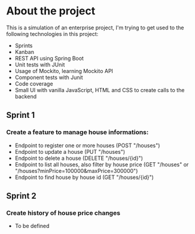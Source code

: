 # About the project

This is a simulation of an enterprise project, I'm trying to get used to the following technologies in this project:
* Sprints
* Kanban
* REST API using Spring Boot 
* Unit tests with JUnit
* Usage of Mockito, learning Mockito API
* Component tests with Junit
* Code coverage
* Small UI with vanilla JavaScript, HTML and CSS to create calls to the backend


## Sprint 1

### Create a feature to manage house informations:
* Endpoint to register one or more houses (POST "/houses")
* Endpoint to update a house (PUT "/houses") 
* Endpoint to delete a house (DELETE "/houses/{id}")
* Endpoint to list all houses, also filter by house price (GET "/houses" or "/houses?minPrice=100000&maxPrice=300000")
* Endpoint to find house by house id (GET "/houses/{id}")

## Sprint 2
### Create history of house price changes
* To be defined

